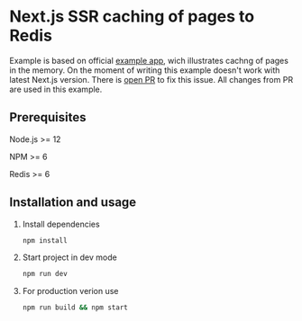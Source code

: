 # Next.js SSR caching of pages to Redis

Example is based on official [example app](https://github.com/vercel/next.js/tree/canary/examples/ssr-caching), wich illustrates cachng of pages in the memory.
On the moment of writing this example doesn't work with latest Next.js version.
There is [open PR](https://github.com/vercel/next.js/pull/18786/files) to fix this issue. All changes from PR are used in this example.

## Prerequisites

Node.js >= 12

NPM >= 6

Redis >= 6

## Installation and usage

1. Install dependencies

   ```bash
   npm install
   ```

1. Start project in dev mode

   ```bash
   npm run dev
   ```

1. For production verion use

   ```bash
   npm run build && npm start

   ```
